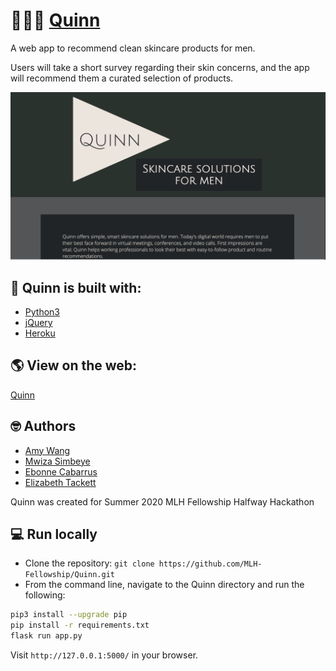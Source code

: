 # 💁🏽‍♂️ [Quinn](https://example.com)
A web app to recommend clean skincare products for men.

Users will take a short survey regarding their skin concerns, and the app will recommend them a curated selection of products.

![The Quinn homepage](landing1-screenshot.png)

## :hammer: Quinn is built with:
- [Python3](https://www.python.org/downloads/)
- [jQuery](https://jquery.com/)
- [Heroku](https://www.heroku.com/)

## :earth_americas: View on the web:
[Quinn](https://example.com)

## 🤓 Authors
- [Amy Wang](https://github.com/xiwang129)
- [Mwiza Simbeye](https://github.com/mwizasimbeye11)
- [Ebonne Cabarrus](https://github.com/ebonnecab)
- [Elizabeth Tackett](https://github.com/emtackett)

Quinn was created for Summer 2020 MLH Fellowship Halfway Hackathon

## 💻 Run locally
- Clone the repository: `git clone https://github.com/MLH-Fellowship/Quinn.git`
- From the command line, navigate to the Quinn directory and run the following:

```bash
pip3 install --upgrade pip
pip install -r requirements.txt
flask run app.py
```

Visit `http://127.0.0.1:5000/` in your browser.
